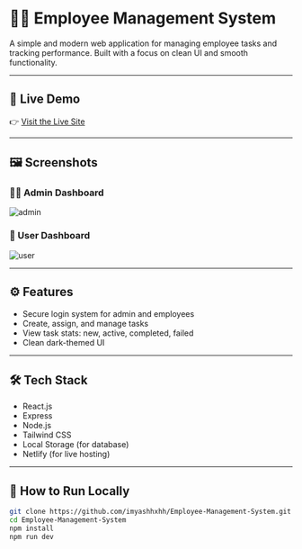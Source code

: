 # 🧑‍💼 Employee Management System

A simple and modern web application for managing employee tasks and tracking performance. Built with a focus on clean UI and smooth functionality.

---

## 🚀 Live Demo

👉 [Visit the Live Site](https://employeee-manage.netlify.app/)

---

## 🖼️ Screenshots

### 🧑‍💼 Admin Dashboard
![admin](https://github.com/user-attachments/assets/651ee5f2-cfa7-4b88-8743-b8974641b874)

### 👤 User Dashboard
![user](https://github.com/user-attachments/assets/5168f800-2528-45a1-9700-4bf3f353d00e)


---

## ⚙️ Features

- Secure login system for admin and employees
- Create, assign, and manage tasks
- View task stats: new, active, completed, failed
- Clean dark-themed UI

---

## 🛠️ Tech Stack

- React.js
- Express
- Node.js
- Tailwind CSS
- Local Storage (for database)
- Netlify (for live hosting)

---

## 📂 How to Run Locally

```bash
git clone https://github.com/imyashhxhh/Employee-Management-System.git
cd Employee-Management-System
npm install
npm run dev
